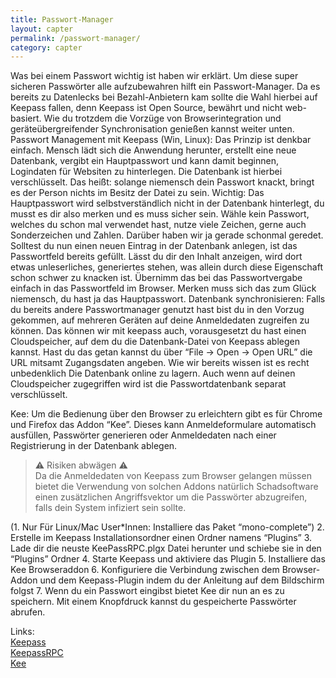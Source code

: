 ```yaml
---
title: Passwort-Manager
layout: capter
permalink: /passwort-manager/
category: capter
---
```

Was bei einem Passwort wichtig ist haben wir erklärt. 
Um diese super sicheren Passwörter alle aufzubewahren hilft ein Passwort-Manager. Da es bereits zu Datenlecks bei Bezahl-Anbietern kam sollte die Wahl hierbei auf Keepass fallen, denn Keepass ist Open Source, bewährt und nicht web-basiert. Wie du trotzdem die Vorzüge von Browserintegration und geräteübergreifender Synchronisation genießen kannst weiter unten.
Passwort Management mit Keepass (Win, Linux):
Das Prinzip ist denkbar einfach. Mensch lädt sich die Anwendung herunter, erstellt eine neue Datenbank, vergibt ein Hauptpasswort und kann damit beginnen, Logindaten für Websiten zu hinterlegen. Die Datenbank ist hierbei verschlüsselt. Das heißt: solange niemensch dein Passwort knackt, bringt es der Person nichts im Besitz der Datei zu sein.
Wichtig: Das Hauptpasswort wird selbstverständlich nicht in der Datenbank hinterlegt, du musst es dir also merken und es muss sicher sein. Wähle kein Passwort, welches du schon mal verwendet hast, nutze viele Zeichen, gerne auch Sonderzeichen und Zahlen. Darüber haben wir ja gerade schonmal geredet. Solltest du nun einen neuen Eintrag in der Datenbank anlegen, ist das Passwortfeld bereits gefüllt. Lässt du dir den Inhalt anzeigen, wird dort etwas unleserliches, generiertes stehen, was allein durch diese Eigenschaft schon schwer zu knacken ist. Übernimm das bei das Passwortvergabe einfach in das Passwortfeld im Browser.
Merken muss sich das zum Glück niemensch, du hast ja das Hauptpasswort.
Datenbank synchronisieren:
Falls du bereits andere Passwortmanager genutzt hast bist du in den Vorzug gekommen, auf mehreren Geräten auf deine Anmeldedaten zugreifen zu können. Das können wir mit keepass auch, vorausgesetzt du hast einen Cloudspeicher, auf dem du die Datenbank-Datei von Keepass ablegen kannst.
Hast du das getan kannst du über “File -> Open -> Open URL” die URL mitsamt Zugangsdaten angeben.
Wie wir bereits wissen ist es recht unbedenklich Die Datenbank online zu lagern. Auch wenn auf deinen Cloudspeicher zugegriffen wird ist die Passwortdatenbank separat verschlüsselt.

Kee:
Um die Bedienung über den Browser zu erleichtern gibt es für Chrome und Firefox das Addon “Kee”. Dieses kann Anmeldeformulare automatisch ausfüllen, Passwörter generieren oder Anmeldedaten nach einer Registrierung in der Datenbank ablegen.

> ⚠ Risiken abwägen ⚠<br>
> Da die Anmeldedaten von Keepass zum Browser gelangen müssen bietet die Verwendung von solchen Addons natürlich Schadsoftware einen zusätzlichen Angriffsvektor um die Passwörter abzugreifen, falls dein System infiziert sein sollte.

(1. Nur Für Linux/Mac User*Innen: Installiere das Paket “mono-complete”)
2. Erstelle im Keepass Installationsordner einen Ordner namens “Plugins”
3. Lade dir die neuste KeePassRPC.plgx Datei herunter und schiebe sie in den “Plugins” Ordner
4. Starte Keepass und aktiviere das Plugin
5. Installiere das Kee Browseraddon
6. Konfiguriere die Verbindung zwischen dem Browser-Addon und dem Keepass-Plugin indem du der Anleitung auf dem Bildschirm folgst
7. Wenn du ein Passwort eingibst bietet Kee dir nun an es zu speichern. Mit einem Knopfdruck kannst du gespeicherte Passwörter abrufen.

Links:<br>
[Keepass](https://keepass.info/)<br>
[KeepassRPC](https://keepass.info/plugins.html#keepassrpc)<br>
[Kee](https://www.kee.pm)
